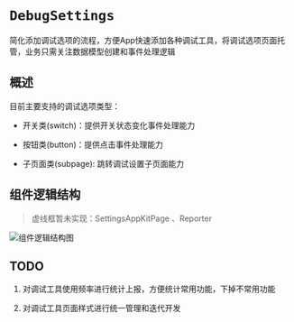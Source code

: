 # ``DebugSettings``

简化添加调试选项的流程，方便App快速添加各种调试工具，将调试选项页面托管，业务只需关注数据模型创建和事件处理逻辑

## 概述

目前主要支持的调试选项类型：

- 开关类(switch)：提供开关状态变化事件处理能力

- 按钮类(button)：提供点击事件处理能力

- 子页面类(subpage): 跳转调试设置子页面能力


## 组件逻辑结构

> 虚线框暂未实现：SettingsAppKitPage 、Reporter

![组件逻辑结构图](arch.png)

## TODO

1. 对调试工具使用频率进行统计上报，方便统计常用功能，下掉不常用功能

2. 对调试工具页面样式进行统一管理和迭代开发
